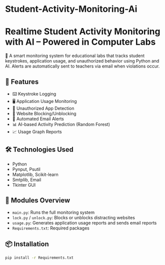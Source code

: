 # Student-Activity-Monitoring-Ai

# Realtime Student Activity Monitoring with AI – Powered in Computer Labs

🚀 A smart monitoring system for educational labs that tracks student keystrokes, application usage, and unauthorized behavior using Python and AI. Alerts are automatically sent to teachers via email when violations occur.

## 📌 Features
- ⌨️ Keystroke Logging
- 🖥️ Application Usage Monitoring
- 🚫 Unauthorized App Detection
- 🔐 Website Blocking/Unblocking
- 📧 Automated Email Alerts
- 📊 AI-based Activity Prediction (Random Forest)
- 📈 Usage Graph Reports

## 🛠️ Technologies Used
- Python
- Pynput, Psutil
- Matplotlib, Scikit-learn
- Smtplib, Email
- Tkinter GUI

## 📁 Modules Overview
- `main.py`: Runs the full monitoring system
- `lock.py` / `unlock.py`: Blocks or unblocks distracting websites
- `usage.py`: Generates application usage reports and sends email reports
- `Requirements.txt`: Required packages

## 📦 Installation

```bash
pip install -r Requirements.txt
